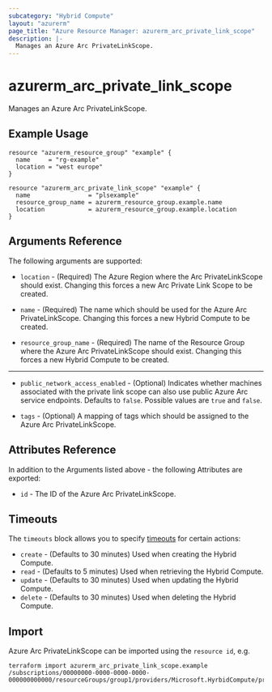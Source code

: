 ```yaml
---
subcategory: "Hybrid Compute"
layout: "azurerm"
page_title: "Azure Resource Manager: azurerm_arc_private_link_scope"
description: |-
  Manages an Azure Arc PrivateLinkScope.
---
```


# azurerm_arc_private_link_scope

Manages an Azure Arc PrivateLinkScope.

## Example Usage

```hcl
resource "azurerm_resource_group" "example" {
  name     = "rg-example"
  location = "west europe"
}

resource "azurerm_arc_private_link_scope" "example" {
  name                = "plsexample"
  resource_group_name = azurerm_resource_group.example.name
  location            = azurerm_resource_group.example.location
}
```

## Arguments Reference

The following arguments are supported:

* `location` - (Required) The Azure Region where the Arc PrivateLinkScope should exist. Changing this forces a new Arc Private Link Scope to be created.

* `name` - (Required) The name which should be used for the Azure Arc PrivateLinkScope. Changing this forces a new Hybrid Compute to be created.

* `resource_group_name` - (Required) The name of the Resource Group where the Azure Arc PrivateLinkScope should exist. Changing this forces a new Hybrid Compute to be created.

---

* `public_network_access_enabled` - (Optional) Indicates whether machines associated with the private link scope can also use public Azure Arc service endpoints. Defaults to `false`. Possible values are `true` and `false`.

* `tags` - (Optional) A mapping of tags which should be assigned to the Azure Arc PrivateLinkScope.

## Attributes Reference

In addition to the Arguments listed above - the following Attributes are exported: 

* `id` - The ID of the Azure Arc PrivateLinkScope.

## Timeouts

The `timeouts` block allows you to specify [timeouts](https://www.terraform.io/language/resources/syntax#operation-timeouts) for certain actions:

* `create` - (Defaults to 30 minutes) Used when creating the Hybrid Compute.
* `read` - (Defaults to 5 minutes) Used when retrieving the Hybrid Compute.
* `update` - (Defaults to 30 minutes) Used when updating the Hybrid Compute.
* `delete` - (Defaults to 30 minutes) Used when deleting the Hybrid Compute.

## Import

Azure Arc PrivateLinkScope can be imported using the `resource id`, e.g.

```shell
terraform import azurerm_arc_private_link_scope.example /subscriptions/00000000-0000-0000-0000-000000000000/resourceGroups/group1/providers/Microsoft.HyrbidCompute/privateLinkScopes/privateLinkScope1
```

